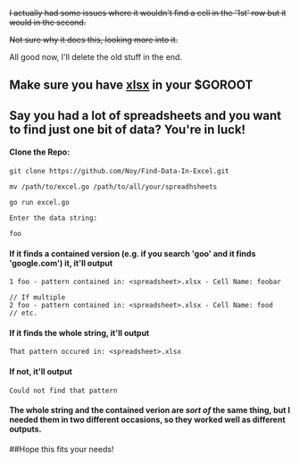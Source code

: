 ~~I actually had some issues where it wouldn't find a cell in the '1st' row but it would in the second.~~

~~Not sure why it does this, looking more into it.~~

All good now, I'll delete the old stuff in the end.

## Make sure you have [xlsx](https://github.com/tealeg/xlsx) in your $GOROOT

## Say you had a lot of spreadsheets and you want to find just one bit of data? You're in luck!

#### Clone the Repo:

```
git clone https://github.com/Noy/Find-Data-In-Excel.git
```

```
mv /path/to/excel.go /path/to/all/your/spreadhsheets
```

```
go run excel.go
```

```
Enter the data string:

foo
```

#### If it finds a contained version (e.g. if you search 'goo' and it finds 'google.com') it, it'll output

```
1 foo - pattern contained in: <spreadsheet>.xlsx - Cell Name: foobar

// If multiple
2 foo - pattern contained in: <spreadsheet>.xlsx - Cell Name: food
// etc.
```

#### If it finds the whole string, it'll output

```
That pattern occured in: <spreadsheet>.xlsx
```

#### If not, it'll output

```
Could not find that pattern
```

#### The whole string and the contained verion are _sort of_ the same thing, but I needed them in two different occasions, so they worked well as different outputs.


##Hope this fits your needs!
